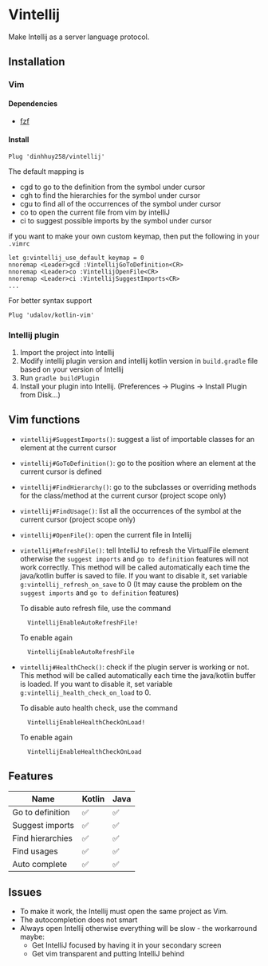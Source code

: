 # Vintellij
Make Intellij as a server language protocol.

## Installation

### Vim

#### Dependencies
- [fzf](https://github.com/junegunn/fzf.vim)

#### Install

```
Plug 'dinhhuy258/vintellij'
```
The default mapping is
- <Leader>cgd to go to the definition from the symbol under cursor
- <Leader>cgh to find the hierarchies for the symbol under cursor
- <Leader>cgu to find all of the occurrences of the symbol under cursor
- <Leader>co to open the current file from vim by intelliJ
- <Leader>ci to suggest possible imports by the symbol under cursor

if you want to make your own custom keymap, then put the following in your `.vimrc`

```
let g:vintellij_use_default_keymap = 0
nnoremap <Leader>gcd :VintellijGoToDefinition<CR>
nnoremap <Leader>co :VintellijOpenFile<CR>
nnoremap <Leader>ci :VintellijSuggestImports<CR>
...
```

For better syntax support

```
Plug 'udalov/kotlin-vim'
```
### Intellij plugin

1. Import the project into Intellij
2. Modify intellij plugin version and intellij kotlin version in `build.gradle` file based on your version of Intellij
3. Run `gradle buildPlugin`
4. Install your plugin into Intellij. (Preferences -> Plugins -> Install Plugin from Disk...)

## Vim functions

- `vintellij#SuggestImports()`: suggest a list of importable classes for an element at the current cursor

- `vintellij#GoToDefinition()`: go to the position where an element at the current cursor is defined

- `vintellij#FindHierarchy()`: go to the subclasses or overriding methods for the class/method at the current cursor (project scope only)

- `vintellij#FindUsage()`: list all the occurrences of the symbol at the current cursor (project scope only)

- `vintellij#OpenFile()`: open the current file in Intellij

- `vintellij#RefreshFile()`: tell IntelliJ to refresh the VirtualFile element otherwise the `suggest imports` and `go to definition` features will not work correctly. This method will be called automatically each time the java/kotlin buffer is saved to file. If you want to disable it, set variable `g:vintellij_refresh_on_save` to 0 (It may cause the problem on the `suggest imports` and `go to definition` features)

  To disable auto refresh file, use the command
  ```
    VintellijEnableAutoRefreshFile!
  ```
  To enable again
  ```
    VintellijEnableAutoRefreshFile
  ```
- `vintellij#HealthCheck()`: check if the plugin server is working or not. This method will be called automatically each time the java/kotlin buffer is loaded. If you want to disable it, set variable `g:vintellij_health_check_on_load` to 0.

  To disable auto health check, use the command
  ```
    VintellijEnableHealthCheckOnLoad!
  ```
  To enable again
  ```
    VintellijEnableHealthCheckOnLoad
  ```
## Features

| Name | Kotlin | Java |
| ---- | ------ | ---- |
| Go to definition | :white_check_mark: | :white_check_mark: |
| Suggest imports | :white_check_mark: | :white_check_mark: |
| Find hierarchies | :white_check_mark: | :white_check_mark: |
| Find usages | :white_check_mark: | :white_check_mark: |
| Auto complete | :white_check_mark: | :white_check_mark: |

## Issues

- To make it work, the Intellij must open the same project as Vim.
- The autocompletion does not smart
- Always open Intellij otherwise everything will be slow - the workarround maybe:
  - Get IntelliJ focused by having it in your secondary screen
  - Get vim transparent and putting IntelliJ behind
